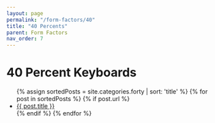 ```yaml
---
layout: page
permalink: "/form-factors/40"
title: "40 Percents"
parent: Form Factors
nav_order: 7
---
```

# 40 Percent Keyboards

<ul>
  {% assign sortedPosts = site.categories.forty | sort: 'title' %}
    {% for post in sortedPosts %}
      {% if post.url %}
        <li><a href="{{ post.url }}">{{ post.title }}</a></li>
      {% endif %}
    {% endfor %}
</ul>
